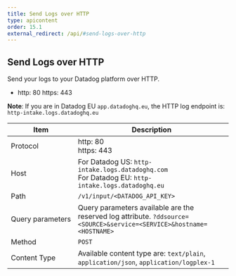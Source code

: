 ```yaml
---
title: Send Logs over HTTP
type: apicontent
order: 15.1
external_redirect: /api/#send-logs-over-http
---
```


## Send Logs over HTTP

Send your logs to your Datadog platform over HTTP.

* http: 80
https: 443

**Note**: If you are in Datadog EU `app.datadoghq.eu`, the HTTP log endpoint is: `http-intake.logs.datadoghq.eu`

| Item             | Description                                                                                                           |
| ------           | ---------                                                                                                             |
| Protocol         | http: 80<br>https: 443                                                                                                |
| Host             | For Datadog US: `http-intake.logs.datadoghq.com` <br> For Datadog EU: `http-intake.logs.datadoghq.eu`                 |
| Path             | `/v1/input/<DATADOG_API_KEY>`                                                                                         |
| Query parameters | Query parameters available are the reserved log attribute. `?ddsource=<SOURCE>&service=<SERVICE>&hostname=<HOSTNAME>` |
| Method           | `POST`                                                                                                                |
| Content Type     | Available content type are: `text/plain`, `application/json`, `application/logplex-1`                                 |


